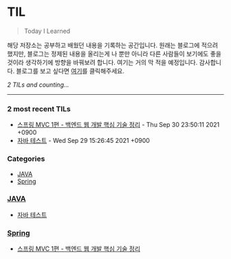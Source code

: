 # TIL
> Today I Learned

해당 저장소는 공부하고 배웠던 내용을 기록하는 공간입니다. 원래는 블로그에 적으려 했지만, 블로그는
정제된 내용을 올리는게 나 뿐만 아니라 다른 사람들이 보기에도 좋을 것이라 생각하기에 방향을 바꿔보려 합니다.
여기는 거의 막 적을 예정입니다. 감사합니다.
블로그를 보고 싶다면 [여기][1]를 클릭해주세요.


_2 TILs and counting..._

---

### 2 most recent TILs

- [스프링 MVC 1편 - 백엔드 웹 개발 핵심 기술 정리](Spring/spring-mvc-part1.md) - Thu Sep 30 23:50:11 2021 +0900
- [자바 테스트](JAVA/test.md) - Wed Sep 29 15:26:45 2021 +0900

### Categories

- [JAVA](#JAVA)
- [Spring](#Spring)

### [JAVA](#JAVA)
- [자바 테스트](JAVA/test.md)

### [Spring](#Spring)
- [스프링 MVC 1편 - 백엔드 웹 개발 핵심 기술 정리](Spring/spring-mvc-part1.md)

[1]: https://somefood.github.io


